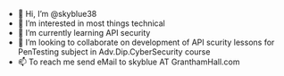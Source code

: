- 👋 Hi, I’m @skyblue38
- 👀 I’m interested in most things technical
- 🌱 I’m currently learning API security
- 💞️ I’m looking to collaborate on development of API scurity lessons for PenTesting subject in Adv.Dip.CyberSecurity course
- 📫 To reach me send eMail to skyblue AT GranthamHall.com 

<!---
skyblue38/skyblue38 is a ✨ special ✨ repository because its `README.md` (this file) appears on your GitHub profile.
You can click the Preview link to take a look at your changes.
--->
